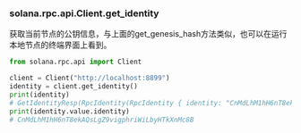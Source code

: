 ### solana.rpc.api.Client.get_identity
获取当前节点的公钥信息，与上面的get_genesis_hash方法类似，也可以在运行本地节点的终端界面上看到。
```python
from solana.rpc.api import Client

client = Client("http://localhost:8899")
identity = client.get_identity()
print(identity)
# GetIdentityResp(RpcIdentity(RpcIdentity { identity: "CnMdLhM1hH6nT8ekAQsLgZ9vigphriWiLbyHTkXnMc8B" }))
print(identity.value.identity)
# CnMdLhM1hH6nT8ekAQsLgZ9vigphriWiLbyHTkXnMc8B
```

